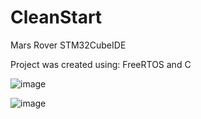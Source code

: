 # CleanStart
Mars Rover STM32CubeIDE

Project was created using: FreeRTOS and C

![image](https://github.com/DanP0127/CleanStart/assets/115263360/07ee9c0c-6c51-4165-bac6-f028d9ce0ea5)


![image](https://github.com/DanP0127/CleanStart/assets/115263360/fb3834cb-2d3b-4e9e-961a-c34871c6aa4a)
